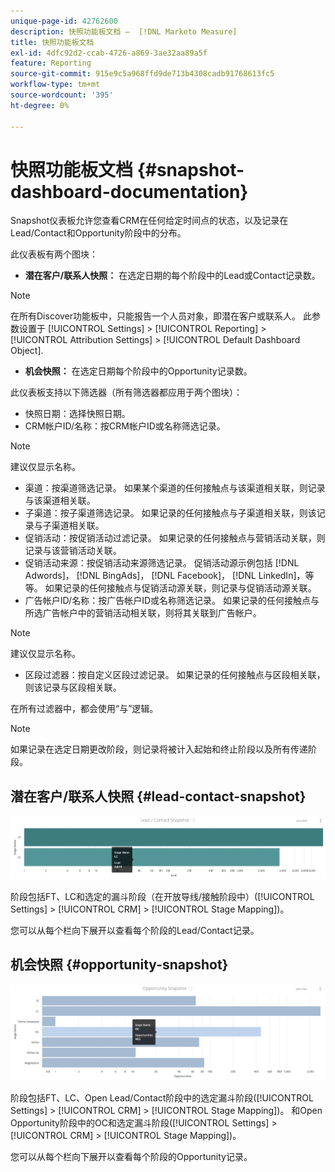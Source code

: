 ```yaml
---
unique-page-id: 42762600
description: 快照功能板文档 —  [!DNL Marketo Measure]
title: 快照功能板文档
exl-id: 4dfc92d2-ccab-4726-a869-3ae32aa89a5f
feature: Reporting
source-git-commit: 915e9c5a968ffd9de713b4308cadb91768613fc5
workflow-type: tm+mt
source-wordcount: '395'
ht-degree: 0%

---
```


# 快照功能板文档 {#snapshot-dashboard-documentation}

Snapshot仪表板允许您查看CRM在任何给定时间点的状态，以及记录在Lead/Contact和Opportunity阶段中的分布。

此仪表板有两个图块：

* **潜在客户/联系人快照：** 在选定日期的每个阶段中的Lead或Contact记录数。

>[!NOTE]
>
>在所有Discover功能板中，只能报告一个人员对象，即潜在客户或联系人。 此参数设置于 [!UICONTROL Settings] > [!UICONTROL Reporting] > [!UICONTROL Attribution Settings] > [!UICONTROL Default Dashboard Object].

* **机会快照：** 在选定日期每个阶段中的Opportunity记录数。

此仪表板支持以下筛选器（所有筛选器都应用于两个图块）：

* 快照日期：选择快照日期。
* CRM帐户ID/名称：按CRM帐户ID或名称筛选记录。

>[!NOTE]
>
>建议仅显示名称。

* 渠道：按渠道筛选记录。 如果某个渠道的任何接触点与该渠道相关联，则记录与该渠道相关联。
* 子渠道：按子渠道筛选记录。 如果记录的任何接触点与子渠道相关联，则该记录与子渠道相关联。
* 促销活动：按促销活动过滤记录。 如果记录的任何接触点与营销活动关联，则记录与该营销活动关联。
* 促销活动来源：按促销活动来源筛选记录。 促销活动源示例包括 [!DNL Adwords]， [!DNL BingAds]， [!DNL Facebook]， [!DNL LinkedIn]，等等。 如果记录的任何接触点与促销活动源关联，则记录与促销活动源关联。
* 广告帐户ID/名称：按广告帐户ID或名称筛选记录。 如果记录的任何接触点与所选广告帐户中的营销活动相关联，则将其关联到广告帐户。

>[!NOTE]
>
>建议仅显示名称。

* 区段过滤器：按自定义区段过滤记录。 如果记录的任何接触点与区段相关联，则该记录与区段相关联。

在所有过滤器中，都会使用“与”逻辑。

>[!NOTE]
>
>如果记录在选定日期更改阶段，则记录将被计入起始和终止阶段以及所有传递阶段。

## 潜在客户/联系人快照 {#lead-contact-snapshot}

![](assets/one.png)

阶段包括FT、LC和选定的漏斗阶段（在开放导线/接触阶段中）([!UICONTROL Settings] > [!UICONTROL CRM] > [!UICONTROL Stage Mapping])。

您可以从每个栏向下展开以查看每个阶段的Lead/Contact记录。

## 机会快照 {#opportunity-snapshot}

![](assets/two.png)

阶段包括FT、LC、Open Lead/Contact阶段中的选定漏斗阶段([!UICONTROL Settings] > [!UICONTROL CRM] > [!UICONTROL Stage Mapping])。 和Open Opportunity阶段中的OC和选定漏斗阶段([!UICONTROL Settings] > [!UICONTROL CRM] > [!UICONTROL Stage Mapping])。

您可以从每个栏向下展开以查看每个阶段的Opportunity记录。

